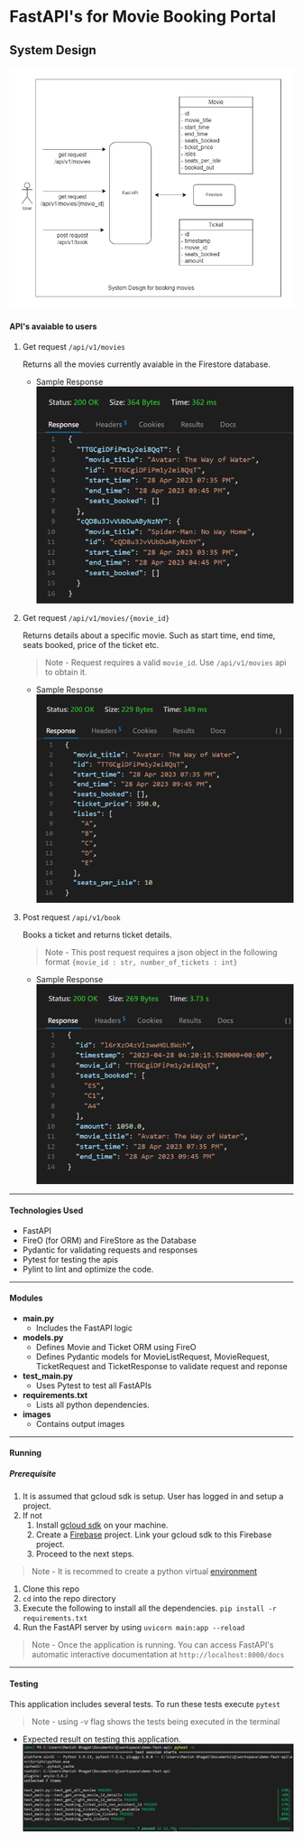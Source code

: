 # FastAPI's for Movie Booking Portal

## System Design
![](images/system_design.png)

#### API's avaiable to users

1. Get request `/api/v1/movies`

    Returns all the movies currently avaiable in the Firestore database.

    - Sample Response
    ![](images/sample_get_all_movies_response.png)

2. Get request `/api/v1/movies/{movie_id}`

    Returns details about a specific movie. Such as start time, end time, seats booked, price of the ticket etc.

    > Note - 
    Request requires a valid `movie_id`. Use `/api/v1/movies` api to obtain it.

    - Sample Response
    ![](images/sample_get_one_movie_response.png)

3. Post request `/api/v1/book`
   
   Books a ticket and returns ticket details.

   > Note - This post request requires a json object in the following format `{movie_id : str, number_of_tickets : int}
   `

   -  Sample Response
    ![](images/sample_book_tickets_response.png)
---

#### Technologies Used
- FastAPI
- FireO (for ORM) and FireStore as the Database
- Pydantic for validating requests and responses
- Pytest for testing the apis
- Pylint to lint and optimize the code.

---

#### Modules
- **main.py**
  - Includes the FastAPI logic
- **models.py**
  - Defines Movie and Ticket ORM using FireO 
  - Defines Pydantic models for MovieListRequest, MovieRequest, TicketRequest and TicketResponse to validate request and reponse
- **test_main.py**
  - Uses Pytest to test all FastAPIs
- **requirements.txt**
  - Lists all python dependencies.
- **images**
  - Contains output images

---

#### Running

##### Prerequisite 
1. It is assumed that gcloud sdk is setup. User has logged in and setup a project.
2. If not 
   1. Install [gcloud sdk](https://cloud.google.com/sdk/docs/install) on your machine.
   2. Create a [Firebase](https://firebase.google.com/) project. Link your gcloud sdk to this Firebase project.
   3. Proceed to the next steps.

> Note - It is recommed to create a python virtual [environment](https://docs.python.org/3/library/venv.html)

> 

1. Clone this repo
2. `cd` into the repo directory
3. Execute the following to install all the dependencies. `pip install -r requirements.txt`
4. Run the FastAPI server by using `uvicorn main:app --reload`

> Note - Once the application is running. You can access FastAPI's automatic interactive documentation at `http://localhost:8000/docs`

---

#### Testing

This application includes several tests. To run these tests
execute `pytest`

> Note - using -v flag shows the tests being executed in the terminal

   -  Expected result on testing this application.
    ![](images/sample_pytest_output.png)